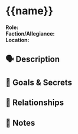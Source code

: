 # {{name}}

**Role:**  
**Faction/Allegiance:**  
**Location:**  

## 🗣️ Description

## 🧠 Goals & Secrets

## 🤝 Relationships

## 📝 Notes